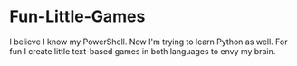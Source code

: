 # Fun-Little-Games
I believe I know my PowerShell. Now I'm trying to learn Python as well. For fun I create little text-based games in both languages to envy my brain.
